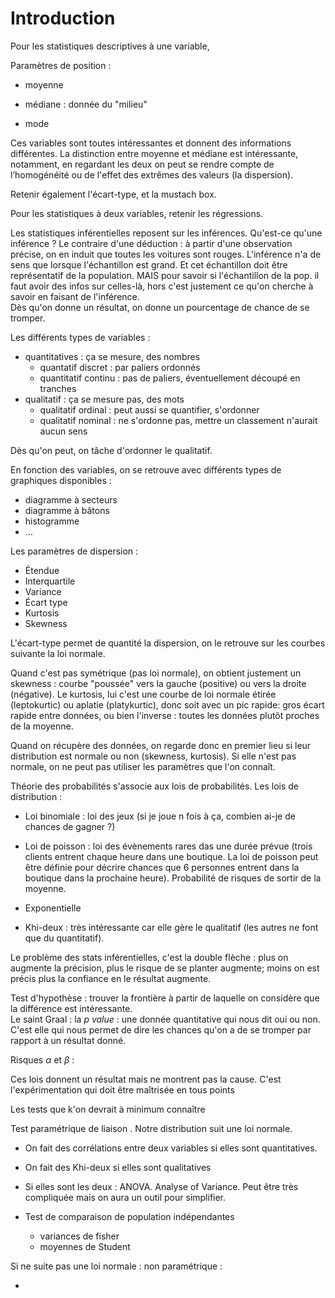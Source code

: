 # Introduction

Pour les statistiques descriptives à une variable,

Paramètres de position : 

- moyenne 

- médiane : donnée du "milieu"

- mode


Ces variables sont toutes intéressantes et donnent des informations différentes. La distinction entre moyenne et médiane est intéressante, notamment, en regardant les deux on peut se rendre compte de l’homogénéité ou de l'effet des extrêmes des valeurs (la dispersion). 

Retenir également l'écart-type, et la mustach box.

Pour les statistiques à deux variables, retenir les régressions.



Les statistiques inférentielles reposent sur les inférences. Qu'est-ce qu'une inférence ? Le contraire d'une déduction : à partir d'une observation précise, on en induit que toutes les voitures sont rouges. L'inférence n'a de sens que lorsque l'échantillon est grand. Et cet échantillon doit être représentatif de la population. MAIS pour savoir si l'échantillon de la pop. il faut avoir des infos sur celles-là, hors c'est justement ce qu'on cherche à savoir en faisant de l'inférence.  
Dès qu'on donne un résultat, on donne un pourcentage de chance de se tromper.

Les différents types de variables :

- quantitatives : ça se mesure, des nombres
  - quantatif discret : par paliers ordonnés
  - quantitatif continu : pas de paliers, éventuellement découpé en tranches
- qualitatif : ça se mesure pas, des mots 
  - qualitatif ordinal : peut aussi se quantifier, s'ordonner
  - qualitatif nominal : ne s'ordonne pas, mettre un classement n'aurait aucun sens

Dès qu'on peut, on tâche d'ordonner le qualitatif.

En fonction des variables, on se retrouve avec différents types de graphiques disponibles :

- diagramme à secteurs
- diagramme à bâtons
- histogramme
- ...

Les paramètres de dispersion :

- Étendue
- Interquartile
- Variance
- Écart type
- Kurtosis
- Skewness

L'écart-type permet de quantité la dispersion, on le retrouve sur les courbes suivante la loi normale.

Quand c'est pas symétrique (pas loi normale), on obtient justement un skewness : courbe "poussée" vers la gauche (positive) ou vers la droite (négative). Le kurtosis, lui c'est une courbe de loi normale étirée (leptokurtic) ou aplatie (platykurtic), donc soit avec un pic rapide: gros écart rapide entre données, ou bien l'inverse : toutes les données plutôt proches de la moyenne.

Quand on récupère des données, on regarde donc en premier lieu si leur distribution est normale ou non (skewness, kurtosis). Si elle n'est pas normale, on ne peut pas utiliser les paramètres que l'on connaît. 

Théorie des probabilités s'associe aux lois de probabilités. Les lois de distribution :

- Loi binomiale : loi des jeux (si je joue n fois à ça, combien ai-je de chances de gagner ?)

- Loi de poisson : loi des évènements rares das une durée prévue (trois clients entrent chaque heure dans une boutique. La loi de poisson peut être définie pour décrire chances que 6 personnes entrent dans la boutique dans la prochaine heure). Probabilité de risques de sortir de la moyenne.

- Exponentielle

- Khi-deux : très intéressante car elle gère le qualitatif (les autres ne font que du quantitatif).


Le problème des stats inférentielles, c'est la double flèche : plus on augmente la précision, plus le risque de se planter augmente; moins on est précis plus la confiance en le résultat augmente.

Test d'hypothèse : trouver la frontière à partir de laquelle on considère que la différence est intéressante.  
Le saint Graal : la *p value* : une donnée quantitative qui nous dit oui ou non. C'est elle qui nous permet de dire les chances qu'on a de se tromper par rapport à un résultat donné.

Risques $\alpha$ et $\beta$ : 

Ces lois donnent un résultat mais ne montrent pas la cause. C'est l'expérimentation qui doit être maîtrisée en tous points 



Les tests que k'on devrait à minimum connaître 

Test paramétrique de liaison . Notre distribution suit une loi normale. 

- On fait des corrélations entre deux variables si elles sont quantitatives.
- On fait des Khi-deux si elles sont qualitatives
- Si elles sont les deux : ANOVA. Analyse of Variance. Peut être très compliquée mais on aura un outil pour simplifier.

- Test de comparaison de population indépendantes
  - variances de fisher
  - moyennes de Student

Si ne suite pas une loi normale : non paramétrique :

- 

